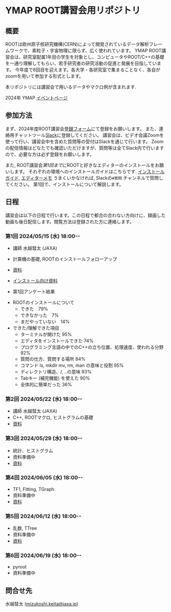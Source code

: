 # YMAP ROOT講習会用リポジトリ


## 概要

ROOTは欧州原子核研究機構(CERN)によって開発されているデータ解析フレームワークで、素粒子・宇宙物理に限らず、広く使われています。
YMAP ROOT講習会は、研究室配属1年目の学生を対象とし、コンピュータやROOT/C++の基礎を一通り理解してもらい、若手研究者の研究活動の促進と発展を目指しています。
今年度で8回目を迎えます。各大学・各研究室で集まることなく、各自がzoomを用いて参加する形式とします。

本リポジトリには講習会で用いるデータやマクロ例が含まれます.

2024年 YMAP [イベントページ](http://www.icrr.u-tokyo.ac.jp/YMAP/event/root2024/index.html)

## 参加方法

まず、2024年度ROOT講習会[登録フォーム](https://forms.gle/Zpn5cbq1oYZ2aoUK7)にて登録をお願いします。
また、連絡用チャットツール[Slack](https://join.slack.com/t/ymap-root/shared_invite/zt-2gmx6m2x3-mkmGI_IGRHVnb_Y4IOpyJA)に登録してください。
講習会は、ビデオ会議Zoomを使って行い、講習会中を含めた質問等の受付はSlackを通じて行います。
Zoomの配信情報はどなたでも確認いただけますが、質問等は全てSlack内で行いますので、必要な方は必ず登録をお願いします。

また, ROOT講習会*第1回まで*にROOTと好きなエディターのインストールをお願いします。
それぞれの環境へのインストールガイドはこちらです. [インストールガイド](./install), [エディターメモ](./install/editor.md)
うまくいかなければ, Slackの`#質問` チャンネルで質問してください。
第1回で、インストールについて解説します。

## 日程

講習会は以下の日程で行います。この日程で都合の合わない方向けに、録画した動画も後日配信します。閲覧方法は登録された方に連絡します。

### 第1回 2024/05/15 (水) 18:00--
* 講師 水越彗太 (JAXA)
* 計算機の基礎, ROOTのインストールフォローアップ
* [資料](./materials/root_lec_mzks_day1.pdf)
* [インストール向け資料](./materials/root_lec_mzks_install.pdf)

* 第1回アンケート結果

- ROOTのインストールについて
    - できた　79%
    - できなかった　7%
    - まだやっていない　14%
- できた/理解できた項目
    - ターミナルが開けた 95%
    - エディタをインストールできた 74%
    - プログラミング言語の中でのC++の立ち位置、処理速度、使われる分野 92%
    - 質問の仕方、質問する場所 84%
    - コマンド ls, mkdir mv, rm, man の意味と役割 95%
    - ディレクトリ構造、/, ..の意味 93%
    - Tabキー (補完機能) を使えた 90%
    - 全体的に簡単だった 36%

### 第2回 2024/05/22 (水) 18:00--
 * 講師 水越彗太 (JAXA)
 * C++, ROOTマクロ, ヒストグラムの基礎
 * [資料](./materials/root_lec_mzks_day2.pdf)

### 第3回 2024/05/29 (水) 18:00--
 * 統計、ヒストグラム
 * 資料準備中
 * [資料](./materials/root_lec_tkhs_day3.pdf)

### 第4回 2024/06/05 (水) 18:00--
 * TF1, Fitting, TGraph
 * 資料準備中
 * [資料](./materials/root_lec_nkmr_day4.pdf)

### 第5回 2024/06/12 (水) 18:00--
 * 乱数, TTree
 * 資料準備中
 * [資料](./materials/root_lec_itoh_day5.pdf)

### 第6回 2024/06/19 (水) 18:00--
 * pyroot
 * 資料準備中


## 問合せ先
水越彗太 (mizukoshi.keita@jaxa.jp)

